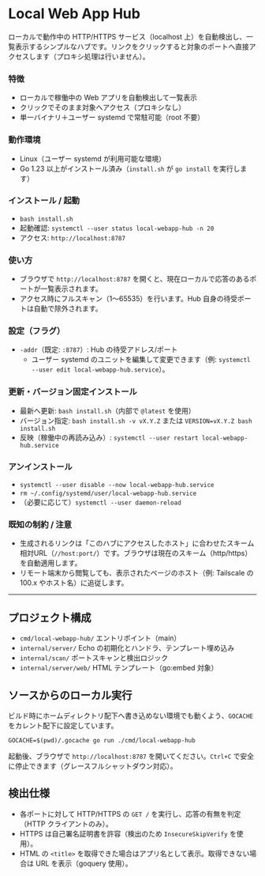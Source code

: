# Local Web App Hub

ローカルで動作中の HTTP/HTTPS サービス（localhost 上）を自動検出し、一覧表示するシンプルなハブです。リンクをクリックすると対象のポートへ直接アクセスします（プロキシ処理は行いません）。

### 特徴
- ローカルで稼働中の Web アプリを自動検出して一覧表示
- クリックでそのまま対象へアクセス（プロキシなし）
- 単一バイナリ＋ユーザー systemd で常駐可能（root 不要）

### 動作環境
- Linux（ユーザー systemd が利用可能な環境）
- Go 1.23 以上がインストール済み（`install.sh` が `go install` を実行します）

### インストール / 起動
- `bash install.sh`
- 起動確認: `systemctl --user status local-webapp-hub -n 20`
- アクセス: `http://localhost:8787`

### 使い方
- ブラウザで `http://localhost:8787` を開くと、現在ローカルで応答のあるポートが一覧表示されます。
- アクセス時にフルスキャン（1〜65535）を行います。Hub 自身の待受ポートは自動で除外されます。

### 設定（フラグ）
- `-addr`（既定: `:8787`）: Hub の待受アドレス/ポート
  - ユーザー systemd のユニットを編集して変更できます（例: `systemctl --user edit local-webapp-hub.service`）。

### 更新・バージョン固定インストール
- 最新へ更新: `bash install.sh`（内部で `@latest` を使用）
- バージョン指定: `bash install.sh -v vX.Y.Z` または `VERSION=vX.Y.Z bash install.sh`
- 反映（稼働中の再読み込み）: `systemctl --user restart local-webapp-hub.service`

### アンインストール
- `systemctl --user disable --now local-webapp-hub.service`
- `rm ~/.config/systemd/user/local-webapp-hub.service`
- （必要に応じて）`systemctl --user daemon-reload`

### 既知の制約 / 注意
- 生成されるリンクは「このハブにアクセスしたホスト」に合わせたスキーム相対URL（`//host:port/`）です。ブラウザは現在のスキーム（http/https）を自動適用します。
- リモート端末から閲覧しても、表示されたページのホスト（例: Tailscale の 100.x やホスト名）に追従します。

---

## プロジェクト構成
- `cmd/local-webapp-hub/` エントリポイント（main）
- `internal/server/` Echo の初期化とハンドラ、テンプレート埋め込み
- `internal/scan/` ポートスキャンと検出ロジック
- `internal/server/web/` HTML テンプレート（go:embed 対象）


## ソースからのローカル実行
ビルド時にホームディレクトリ配下へ書き込めない環境でも動くよう、`GOCACHE` をカレント配下に設定しています。

```
GOCACHE=$(pwd)/.gocache go run ./cmd/local-webapp-hub
```

起動後、ブラウザで `http://localhost:8787` を開いてください。`Ctrl+C` で安全に停止できます（グレースフルシャットダウン対応）。

## 検出仕様
- 各ポートに対して HTTP/HTTPS の `GET /` を実行し、応答の有無を判定（HTTP クライアントのみ）。
- HTTPS は自己署名証明書を許容（検出のため `InsecureSkipVerify` を使用）。
- HTML の `<title>` を取得できた場合はアプリ名として表示。取得できない場合は URL を表示（goquery 使用）。
